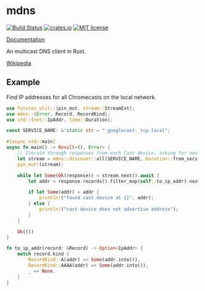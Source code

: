 # mdns

[![Build Status](https://travis-ci.org/dylanmckay/mdns.svg?branch=master)](https://travis-ci.org/dylanmckay/mdns)
[![crates.io](https://img.shields.io/crates/v/mdns.svg)](https://crates.io/crates/mdns)
[![MIT license](https://img.shields.io/github/license/mashape/apistatus.svg)]()

[Documentation](https://docs.rs/mdns)

An multicast DNS client in Rust.

[Wikipedia](https://en.wikipedia.org/wiki/Multicast_DNS)

## Example

Find IP addresses for all Chromecasts on the local network.

```rust
use futures_util::{pin_mut, stream::StreamExt};
use mdns::{Error, Record, RecordKind};
use std::{net::IpAddr, time::Duration};

const SERVICE_NAME: &'static str = "_googlecast._tcp.local";

#[async_std::main]
async fn main() -> Result<(), Error> {
    // Iterate through responses from each Cast device, asking for new devices every 15s
    let stream = mdns::discover::all(SERVICE_NAME, Duration::from_secs(15))?.listen();
    pin_mut!(stream);

    while let Some(Ok(response)) = stream.next().await {
        let addr = response.records().filter_map(self::to_ip_addr).next();

        if let Some(addr) = addr {
            println!("found cast device at {}", addr);
        } else {
            println!("cast device does not advertise address");
        }
    }

    Ok(())
}

fn to_ip_addr(record: &Record) -> Option<IpAddr> {
    match record.kind {
        RecordKind::A(addr) => Some(addr.into()),
        RecordKind::AAAA(addr) => Some(addr.into()),
        _ => None,
    }
}
```
